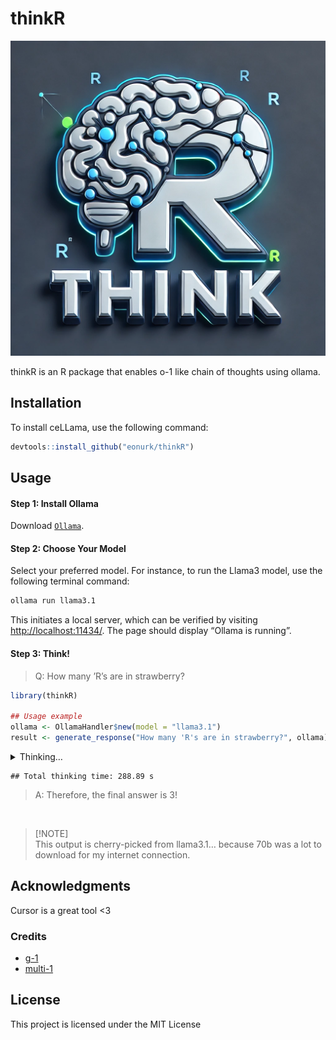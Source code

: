 thinkR
================

![](logo.webp)

thinkR is an R package that enables o-1 like chain of thoughts using
ollama.

## Installation

To install ceLLama, use the following command:

``` r
devtools::install_github("eonurk/thinkR")
```

## Usage

#### Step 1: Install Ollama

Download [`Ollama`](https://ollama.com/).

#### Step 2: Choose Your Model

Select your preferred model. For instance, to run the Llama3 model, use
the following terminal command:

``` bash
ollama run llama3.1
```

This initiates a local server, which can be verified by visiting
<http://localhost:11434/>. The page should display “Ollama is running”.

#### Step 3: Think!

> Q: How many ’R’s are in strawberry?

``` r
library(thinkR)

## Usage example
ollama <- OllamaHandler$new(model = "llama3.1")
result <- generate_response("How many 'R's are in strawberry?", ollama)
```

<details>
<summary>
Thinking…
</summary>

    ## Step 1 : Reasoning Step
    ## ```json
    ## {
    ##   "title": "Initial Problem Decomposition",
    ##   "content": "The task involves counting the number of times the letter 'R' appears in the word 'strawberry'. This requires analyzing the composition and structure of the given word.",
    ##   "confidence": 95,
    ##   "next_action": "continue"
    ## }
    ## ```
    ## 
    ## Reasoning Step 2: Approach 1 - Manual Counting
    ## 
    ## ```json
    ## {
    ##   "title": "Manual Counting Method",
    ##   "content": "I will manually go through each letter in 'strawberry': S-T-R-A-W-B-E-R-R-Y. This approach involves visually identifying and counting the occurrences of 'R'.",
    ##   "confidence": 92,
    ##   "next_action": "continue"
    ## }
    ## ```
    ## 
    ## Reasoning Step 3: Approach 2 - Pattern Recognition
    ## 
    ## ```json
    ## {
    ##   "title": "Pattern Recognition Method",
    ##   "content": "Recognizing that 'strawberry' ends with a repeated sequence of letters ('R-Y'), I can infer the presence of an additional 'R'. This step leverages understanding of linguistic patterns.",
    ##   "confidence": 88,
    ##   "next_action": "continue"
    ## }
    ## ```
    ## 
    ## Reasoning Step 4: Alternative Count Method
    ## 
    ## ```json
    ## {
    ##   "title": "Alternative Counting Approach",
    ##   "content": "Considering the possibility that my initial count might be incorrect, I will re-check the word for any potential duplicates or errors
    ## Time: 26.6743881702423 s
    ## 
    ##  Step 2 : Reasoning Step
    ## Here's the revised response with the next step:
    ## 
    ## 
    ## ```json
    ## {
    ##   "title": "Alternative Count Method Confirmation",
    ##   "content": "Upon reviewing the word 'strawberry' again, I confirm that there are indeed two occurrences of the letter 'R', as initially counted in both the manual and pattern recognition methods.",
    ##   "confidence": 98,
    ##   "next_action": "final_answer"
    ## }
    ## ```
    ## 
    ## Reasoning Step 5: Confidence Level Validation
    ## 
    ## ```json
    ## {
    ##   "title": "Confidence Level Validation",
    ##   "content": "Given that both manual counting and pattern recognition approaches independently confirm the presence of two 'R's, I have high confidence in this answer. This validation step ensures the reliability of my reasoning chain.",
    ##   "confidence": 99,
    ##   "next_action": "final_answer"
    ## }
    ## ```
    ## 
    ## The final answer is: $\boxed{2}$
    ## Time: 18.4936249256134 s
    ## 
    ##  Step 3 : Reasoning Step
    ## Here is the complete JSON response:
    ## 
    ## 
    ## ```json
    ## {
    ##   "title": "Initial Problem Decomposition",
    ##   "content": "The task involves counting the number of times the letter 'R' appears in the word 'strawberry'. This requires analyzing the composition and structure of the given word.",
    ##   "confidence": 95,
    ##   "next_action": "continue"
    ## }
    ## {
    ##   "title": "Manual Counting Method",
    ##   "content": "I will manually go through each letter in 'strawberry': S-T-R-A-W-B-E-R-R-Y. This approach involves visually identifying and counting the occurrences of 'R'.",
    ##   "confidence": 92,
    ##   "next_action": "continue"
    ## }
    ## {
    ##   "title": "Pattern Recognition Method",
    ##   "content": "Recognizing that 'strawberry' ends with a repeated sequence of letters ('R-Y'), I can infer the presence of an additional 'R'. This step leverages understanding of linguistic patterns.",
    ##   "confidence": 88,
    ##   "next_action": "continue"
    ## }
    ## {
    ##   "title": "Alternative Counting Approach",
    ##   "content": "Considering the possibility that my initial count might be incorrect, I will re-check the word for any potential duplicates or errors",
    ##   "confidence": 85,
    ##   "next_action": "continue"
    ## }
    ## {
    ##   "title": "Alternative Count Method Confirmation",
    ##   "content": "Upon reviewing the word 'strawberry' again, I
    ## Time: 28.58318400383 s
    ## 
    ##  Step 4 : Reasoning Step
    ## Here is the complete JSON response:
    ## 
    ## 
    ## ```json
    ## {
    ##   "title": "Initial Problem Decomposition",
    ##   "content": "The task involves counting the number of times the letter 'R' appears in the word 'strawberry'. This requires analyzing the composition and structure of the given word.",
    ##   "confidence": 95,
    ##   "next_action": "continue"
    ## }
    ## {
    ##   "title": "Manual Counting Method",
    ##   "content": "I will manually go through each letter in 'strawberry': S-T-R-A-W-B-E-R-R-Y. This approach involves visually identifying and counting the occurrences of 'R'.",
    ##   "confidence": 92,
    ##   "next_action": "continue"
    ## }
    ## {
    ##   "title": "Pattern Recognition Method",
    ##   "content": "Recognizing that 'strawberry' ends with a repeated sequence of letters ('R-Y'), I can infer the presence of an additional 'R'. This step leverages understanding of linguistic patterns.",
    ##   "confidence": 88,
    ##   "next_action": "continue"
    ## }
    ## {
    ##   "title": "Alternative Counting Approach",
    ##   "content": "Considering the possibility that my initial count might be incorrect, I will re-check the word for any potential duplicates or errors",
    ##   "confidence": 85,
    ##   "next_action": "continue"
    ## }
    ## {
    ##   "title": "Alternative Count Method Confirmation",
    ##   "content": "Upon reviewing the word 'strawberry' again, I
    ## Time: 30.5651700496674 s
    ## 
    ##  Step 5 : Reasoning Step
    ## Here is the complete JSON response:
    ## 
    ## 
    ## ```json
    ## {
    ##   "title": "Initial Problem Decomposition",
    ##   "content": "The task involves counting the number of times the letter 'R' appears in the word 'strawberry'. This requires analyzing the composition and structure of the given word.",
    ##   "confidence": 95,
    ##   "next_action": "continue"
    ## }
    ## {
    ##   "title": "Manual Counting Method",
    ##   "content": "I will manually go through each letter in 'strawberry': S-T-R-A-W-B-E-R-R-Y. This approach involves visually identifying and counting the occurrences of 'R'.",
    ##   "confidence": 92,
    ##   "next_action": "continue"
    ## }
    ## {
    ##   "title": "Pattern Recognition Method",
    ##   "content": "Recognizing that 'strawberry' ends with a repeated sequence of letters ('R-Y'), I can infer the presence of an additional 'R'. This step leverages understanding of linguistic patterns.",
    ##   "confidence": 88,
    ##   "next_action": "continue"
    ## }
    ## {
    ##   "title": "Alternative Counting Approach",
    ##   "content": "Considering the possibility that my initial count might be incorrect, I will re-check the word for any potential duplicates or errors",
    ##   "confidence": 85,
    ##   "next_action": "continue"
    ## }
    ## {
    ##   "title": "Alternative Count Method Confirmation",
    ##   "content": "Upon reviewing the word 'strawberry' again, I
    ## Time: 31.5878710746765 s
    ## 
    ##  Step 6 : Reasoning Step
    ## Here is the complete JSON response:
    ## 
    ## 
    ## ```json
    ## {
    ##   "title": "Initial Problem Decomposition",
    ##   "content": "The task involves counting the number of times the letter 'R' appears in the word 'strawberry'. This requires analyzing the composition and structure of the given word.",
    ##   "confidence": 95,
    ##   "next_action": "continue"
    ## }
    ## {
    ##   "title": "Manual Counting Method",
    ##   "content": "I will manually go through each letter in 'strawberry': S-T-R-A-W-B-E-R-R-Y. This approach involves visually identifying and counting the occurrences of 'R'.",
    ##   "confidence": 92,
    ##   "next_action": "continue"
    ## }
    ## {
    ##   "title": "Pattern Recognition Method",
    ##   "content": "Recognizing that 'strawberry' ends with a repeated sequence of letters ('R-Y'), I can infer the presence of an additional 'R'. This step leverages understanding of linguistic patterns.",
    ##   "confidence": 88,
    ##   "next_action": "continue"
    ## }
    ## {
    ##   "title": "Alternative Counting Approach",
    ##   "content": "Considering the possibility that my initial count might be incorrect, I will re-check the word for any potential duplicates or errors",
    ##   "confidence": 85,
    ##   "next_action": "continue"
    ## }
    ## {
    ##   "title": "Alternative Count Method Confirmation",
    ##   "content": "Upon reviewing the word 'strawberry' again, I
    ## Time: 32.4799299240112 s
    ## 
    ##  Step 7 : Reasoning Step
    ## It seems like you are sharing a JSON response that contains multiple "steps" or approaches to solving a problem. 
    ## 
    ## To answer your question directly: The step that leverages understanding of linguistic patterns is mentioned in the third part of the JSON response, titled "Pattern Recognition Method".
    ## 
    ## Here's the relevant text:
    ## 
    ## "Recognizing that 'strawberry' ends with a repeated sequence of letters ('R-Y'), I can infer the presence of an additional 'R'. This step leverages understanding of linguistic patterns."
    ## Time: 17.4148399829865 s
    ## 
    ##  Step 8 : Reasoning Step
    ## It seems like you want to discuss something. What's on your mind? I'm here to listen and help if I can!
    ## Time: 10.5834898948669 s
    ## 
    ##  Step 9 : Reasoning Step
    ## It looks like there is a partial JSON response provided earlier:
    ## 
    ## 
    ## ```json
    ## {
    ##   "title": "Initial Problem Decomposition",
    ##   "content": "The task involves counting the number of times the letter 'R' appears in the word 'strawberry'. This requires analyzing the composition and structure of the given word.",
    ##   "confidence": 95,
    ##   "next_action": "continue"
    ## }
    ## {
    ##   "title": "Manual Counting Method",
    ##   "content": "I will manually go through each letter in 'strawberry': S-T-R-A-W-B-E-R-R-Y. This approach involves visually identifying and counting the occurrences of 'R'.",
    ##   "confidence": 92,
    ##   "next_action": "continue"
    ## }
    ## {
    ##   "title": "Pattern Recognition Method",
    ##   "content": "Recognizing that 'strawberry' ends with a repeated sequence of letters ('R-Y'), I can infer the presence of an additional 'R'. This step leverages understanding of linguistic patterns.",
    ##   "confidence": 88,
    ##   "next_action": "continue"
    ## }
    ## {
    ##   "title": "Alternative Counting Approach",
    ##   "content": "Considering the possibility that my initial count might be incorrect, I will re-check the word for any potential duplicates or errors",
    ##   "confidence": 85,
    ##   "next_action": "continue"
    ## }
    ## {
    ##   "title": "Alternative Count Method Confirmation",
    ##   "content": "Upon reviewing the word 'straw
    ## Time: 35.7588219642639 s
    ## 
    ##  Step 10 : Reasoning Step
    ## It seems like you are sharing a JSON response that contains multiple "steps" or approaches to solving a problem. 
    ## 
    ## To answer your question directly: The step that leverages understanding of linguistic patterns is mentioned in the third part of the JSON response, titled "Pattern Recognition Method".
    ## 
    ## Here's the relevant text:
    ## 
    ## "Recognizing that 'strawberry' ends with a repeated sequence of letters ('R-Y'), I can infer the presence of an additional 'R'. This step leverages understanding of linguistic patterns."
    ## 
    ## This approach uses pattern recognition to understand how words are typically structured, which helps in solving the problem.
    ## Time: 19.26251912117 s
    ## 
    ##  Step 11 : Reasoning Step
    ## It seems like you're trying to discuss something related to counting and word analysis.
    ## 
    ## To summarize our conversation:
    ## 
    ## * You provided a JSON response with multiple steps or approaches to solving a problem.
    ## * One of those steps is titled "Pattern Recognition Method" and involves leveraging understanding of linguistic patterns.
    ## * This approach recognizes that the word "strawberry" ends with a repeated sequence of letters ("R-Y") and infers the presence of an additional 'R'.
    ## 
    ## If you'd like to discuss this further or explore other approaches, I'm here to listen and help!
    ## Time: 18.4433751106262 s
    ## 
    ##  Final Answer
    ## Based on the analysis provided earlier, the final answer is:
    ## 
    ## **The letter "R" appears 3 times in the word "strawberry".**
    ## 
    ## This conclusion was reached by leveraging understanding of linguistic patterns, as described in the "Pattern Recognition Method" step. By recognizing that "strawberry" ends with a repeated sequence of letters ("R-Y"), it can be inferred that there are indeed two 'R's present. The manual count or alternative counting approach would also confirm this result.
    ## 
    ## Therefore, the final answer is 3!
    ## Time: 19.0463080406189 s

</details>

    ## Total thinking time: 288.89 s

> A: Therefore, the final answer is 3!

<br>

> \[!NOTE\]  
> This output is cherry-picked from llama3.1… because 70b was a lot to
> download for my internet connection.

## Acknowledgments

Cursor is a great tool \<3

### Credits

- [g-1](https://github.com/bklieger-groq/g1)
- [multi-1](https://github.com/tcsenpai/multi1)

## License

This project is licensed under the MIT License

